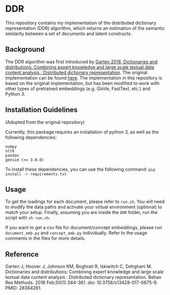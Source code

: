 # DDR

This repository contains my implementation of the distributed dictionary representation (DDR) algorithm, which returns an estimation of the semantic similarity between a set of documents and latent constructs. 


## Background
The DDR algorithm was first introduced by [Garten 2018, Dictionaries and distributions: Combining expert knowledge and large scale textual data content analysis : Distributed dictionary representation](https://pubmed.ncbi.nlm.nih.gov/28364281/). The original implementation can be found [here](https://github.com/USC-CSSL/DDR). The implementation in this repository is based on the original implementation, but has been modified to work with other types of pretrained embeddings (e.g. GloVe, FastText, etc.) and Python 3.


## Installation Guidelines
(Adopted from the original repository)

Currently, this package requires an installation of python 3, as well as the following dependencies:
```
numpy
nltk
pandas
gensim (>= 3.0.0)
```
To install these dependencies, you can use the following command: `pip install -r requirements.txt`


## Usage
To get the loadings for each document, please refer to `run.sh`. You will need to modify the data paths and activate your virtual environment (optional) to match your setup. Finally, assuming you are inside the `DDR` folder, run the script with `sh run.sh`.

If you want to get a csv file for document/concept embeddings, please run `document_emb.py` and `concept_emb.py` individually. Refer to the usage comments in the files for more details. 


## Reference
Garten J, Hoover J, Johnson KM, Boghrati R, Iskiwitch C, Dehghani M. Dictionaries and distributions: Combining expert knowledge and large scale textual data content analysis : Distributed dictionary representation. Behav Res Methods. 2018 Feb;50(1):344-361. doi: 10.3758/s13428-017-0875-9. PMID: 28364281.

